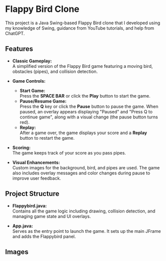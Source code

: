 # Flappy Bird Clone

This project is a Java Swing-based Flappy Bird clone that I developed using my knowledge of Swing, guidance from YouTube tutorials, and help from ChatGPT.

## Features

- **Classic Gameplay:**  
  A simplified version of the Flappy Bird game featuring a moving bird, obstacles (pipes), and collision detection.

- **Game Controls:**  
  - **Start Game:**  
    Press the **SPACE BAR** or click the **Play** button to start the game.
  - **Pause/Resume Game:**  
    Press the **Q** key or click the **Pause** button to pause the game. When paused, an overlay appears displaying "Paused" and "Press Q to continue game", along with a visual change (the pause button turns red).
  - **Replay:**  
    After a game over, the game displays your score and a **Replay** button to restart the game.

- **Scoring:**  
  The game keeps track of your score as you pass pipes.

- **Visual Enhancements:**  
  Custom images for the background, bird, and pipes are used. The game also includes overlay messages and color changes during pause to improve user feedback.

## Project Structure

- **Flappybird.java:**  
  Contains all the game logic including drawing, collision detection, and managing game state and UI overlays.

- **App.java:**  
  Serves as the entry point to launch the game. It sets up the main JFrame and adds the Flappybird panel.

## Images 
 

